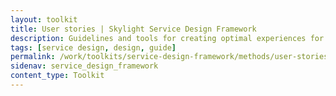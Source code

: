```yaml
---
layout: toolkit
title: User stories | Skylight Service Design Framework
description: Guidelines and tools for creating optimal experiences for both users and your organization.
tags: [service design, design, guide]
permalink: /work/toolkits/service-design-framework/methods/user-stories/
sidenav: service_design_framework
content_type: Toolkit
---
```



